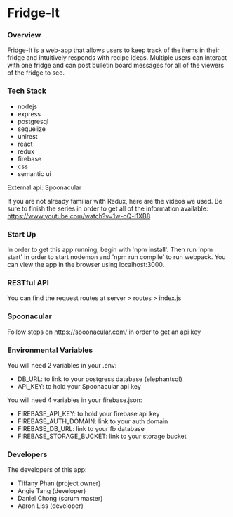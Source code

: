 # Fridge-It

### Overview
Fridge-It is a web-app that allows users to keep track of the items in their fridge and intuitively responds with recipe ideas. Multiple users can interact with one fridge and can post bulletin board messages for all of the viewers of the fridge to see. 

### Tech Stack
* nodejs 
* express
* postgresql
* sequelize
* unirest
* react
* redux 
* firebase
* css
* semantic ui

External api: Spoonacular

If you are not already familiar with Redux, here are the videos we used. Be sure to finish the series in order to get all of the information available: https://www.youtube.com/watch?v=1w-oQ-i1XB8

### Start Up
In order to get this app running, begin with 'npm install'. Then run 'npm start' in order to start nodemon and 'npm run compile' to run webpack. You can view the app in the browser using localhost:3000.

### RESTful API
You can find the request routes at server > routes > index.js

### Spoonacular
Follow steps on https://spoonacular.com/ in order to get an api key

### Environmental Variables
You will need 2 variables in your .env:
* DB_URL: to link to your postgress database (elephantsql)
* API_KEY: to hold your Spoonacular api key

You will need 4 variables in your firebase.json:
* FIREBASE_API_KEY: to hold your firebase api key
* FIREBASE_AUTH_DOMAIN: link to your auth domain
* FIREBASE_DB_URL: link to your fb database
* FIREBASE_STORAGE_BUCKET: link to your storage bucket

### Developers
The developers of this app:
* Tiffany Phan (project owner)
* Angie Tang (developer)
* Daniel Chong (scrum master)
* Aaron Liss (developer)
